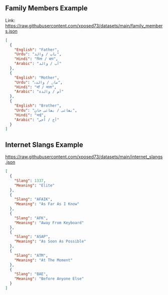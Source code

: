 ## Family Members Example

Link: https://raw.githubusercontent.com/xposed73/datasets/main/family_members.json

```json
[
  {
    "English": "Father",
    "Urdu": "باپ / والد",
    "Hindi": "पिता / बाप",
    "Arabic": "أب / والد"
  },
  {
    "English": "Mother",
    "Urdu": "ماں / والدہ",
    "Hindi": "माँ / माता",
    "Arabic": "أم / والدة"
  },
  {
    "English": "Brother",
    "Urdu": "بھائی / بھائی جان",
    "Hindi": "भाई",
    "Arabic": "أخ / أخي"
  }
]
```

## Internet Slangs Example

https://raw.githubusercontent.com/xposed73/datasets/main/internet_slangs.json

```json
[
  {
    "Slang": 1337,
    "Meaning": "Elite"
  },
  {
    "Slang": "AFAIK",
    "Meaning": "As Far As I Know"
  },
  {
    "Slang": "AFK",
    "Meaning": "Away From Keyboard"
  },
  {
    "Slang": "ASAP",
    "Meaning": "As Soon As Possible"
  },
  {
    "Slang": "ATM",
    "Meaning": "At The Moment"
  },
  {
    "Slang": "BAE",
    "Meaning": "Before Anyone Else"
  }
]
```
